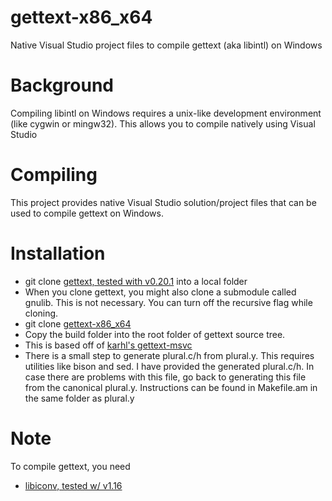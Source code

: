 # gettext-x86_x64
Native Visual Studio project files to compile gettext (aka libintl) on Windows

# Background #
Compiling libintl on Windows requires a unix-like development
environment (like cygwin or mingw32). This allows you to compile
natively using Visual Studio

# Compiling #
This project provides native Visual Studio solution/project files that
can be used to compile gettext on Windows.

# Installation #

  * git clone [gettext, tested with v0.20.1](git://git.savannah.gnu.org/gettext.git) into a local folder
  * When you clone gettext, you might also clone a submodule called gnulib. This is not necessary. You can turn off the recursive flag while cloning.
  * git clone [gettext-x86_x64](https://github.com/sridharb1/gettext-x86_x64)
  * Copy the build folder into the root folder of gettext source tree.
  * This is based off of [karhl's gettext-msvc](https://github.com/kahrl/gettext-msvc)
  * There is a small step to generate plural.c/h from plural.y. This requires utilities like bison and sed. I have provided the generated plural.c/h. In case there are problems with this file, go back to generating this file from the canonical plural.y. Instructions can be found in Makefile.am in the same folder as plural.y

# Note #

To compile gettext, you need 

  * [libiconv, tested w/ v1.16](https://github.com/sridharb1/libiconv-x86_x64)
